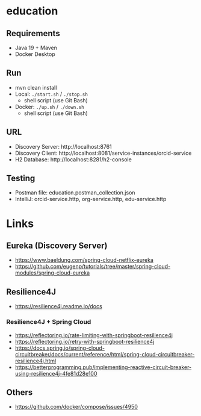 # education

## Requirements
* Java 19 + Maven
* Docker Desktop

## Run
* mvn clean install
* Local: `./start.sh` / `./stop.sh`
  * shell script (use Git Bash)
* Docker: `./up.sh` / `./down.sh` 
  * shell script (use Git Bash)

## URL
* Discovery Server: http://localhost:8761
* Discovery Client: http://localhost:8081/service-instances/orcid-service
* H2 Database: http://localhost:8281/h2-console

## Testing
* Postman file: education.postman_collection.json
* IntelliJ: orcid-service.http, org-service.http, edu-service.http

# Links

## Eureka (Discovery Server)
* https://www.baeldung.com/spring-cloud-netflix-eureka
* https://github.com/eugenp/tutorials/tree/master/spring-cloud-modules/spring-cloud-eureka

## Resilience4J
* https://resilience4j.readme.io/docs

### Resilience4J + Spring Cloud
* https://reflectoring.io/rate-limiting-with-springboot-resilience4j
* https://reflectoring.io/retry-with-springboot-resilience4j
* https://docs.spring.io/spring-cloud-circuitbreaker/docs/current/reference/html/spring-cloud-circuitbreaker-resilience4j.html
* https://betterprogramming.pub/implementing-reactive-circuit-breaker-using-resilience4j-4fe81d28e100

## Others
* https://github.com/docker/compose/issues/4950






